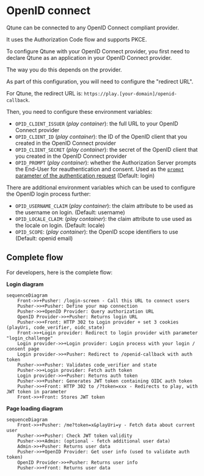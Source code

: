 # OpenID connect

Qtune can be connected to any OpenID Connect compliant provider.

It uses the Authorization Code flow and supports PKCE.

To configure Qtune with your OpenID Connect provider, you first need to declare
Qtune as an application in your OpenID Connect provider.

The way you do this depends on the provider.

As part of this configuration, you will need to configure the "redirect URL".

For Qtune, the redirect URL is: `https://play.[your-domain]/openid-callback`.

Then, you need to configure these environment variables:

- `OPID_CLIENT_ISSUER` (*play container*): the full URL to your OpenID Connect provider
- `OPID_CLIENT_ID` (*play container*): the ID of the OpenID client that you created in the OpenID Connect provider
- `OPID_CLIENT_SECRET` (*play container*): the secret of the OpenID client that you created in the OpenID Connect provider
- `OPID_PROMPT` (*play container*): whether the Authorization Server prompts the End-User for reauthentication and consent. Used as the [`prompt` parameter of the authentication request](https://openid.net/specs/openid-connect-core-1_0.html#AuthRequest) (Default: login)

There are additional environment variables which can be used to configure the OpenID login process further:
- `OPID_USERNAME_CLAIM` (*play container*): the claim attribute to be used as the username on login. (Default: username)
- `OPID_LOCALE_CLAIM`: (*play container*): the claim attribute to use used as the locale on login. (Default: locale)
- `OPID_SCOPE`: (*play container*): the OpenID scope identifiers to use (Default: openid email)

## Complete flow

For developers, here is the complete flow:

**Login diagram**
```mermaid
sequenceDiagram
    Front->>+Pusher: /login-screen - Call this URL to connect users
    Pusher->>+Pusher: Define your map connection
    Pusher->>+OpenID Provider: Query authorization URL
    OpenID Provider->>+Pusher: Returns login URL
    Pusher->>+Front: HTTP 302 to Login provider + set 3 cookies (playUri, code_verifier, oidc_state)
    Front->>+Login provider: Redirect to login provider with parameter "login_challenge"
    Login provider->>+Login provider: Login process with your login / consent page
    Login provider->>+Pusher: Redirect to /openid-callback with auth token
    Pusher->>+Pusher: Validates code_verifier and state
    Pusher->>+Login provider: Fetch auth token
    Login provider->>+Pusher: Returns auth token
    Pusher->>+Pusher: Generates JWT token containing OIDC auth token
    Pusher->>+Front: HTTP 302 to /?token=xxx - Redirects to play, with JWT token in parameter
    Front->>+Front: Stores JWT token
```

**Page loading diagram**
```mermaid
sequenceDiagram
    Front->>+Pusher: /me?token=x&playUri=y - Fetch data about current user
    Pusher->>+Pusher: Check JWT token validity
    Pusher->>+Admin: (optional - fetch additional user data)
    Admin->>+Pusher: Returns user data
    Pusher->>+OpenID Provider: Get user info (used to validate auth token)
    OpenID Provider->>+Pusher: Returns user info
    Pusher->>+Front: Returns user data
```
